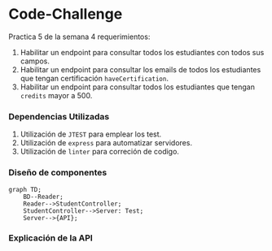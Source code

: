 # Code-Challenge
Practica 5 de la semana 4 requerimientos:

1. Habilitar un endpoint para consultar todos los estudiantes con todos sus campos.
2. Habilitar un endpoint para consultar los emails de todos los estudiantes que tengan certificación `haveCertification`.
3. Habilitar un endpoint para consultar todos los estudiantes que tengan `credits` mayor a 500.

### Dependencias Utilizadas

1. Utilización de `JTEST` para emplear los test.
2. Utilización de `express` para automatizar servidores.
3. Utilización de `linter` para correción de codigo.

### Diseño de componentes

```mermaid
graph TD;
    BD--Reader;
    Reader-->StudentController;
    StudentController-->Server: Test;
    Server-->{API};
```

### Explicación de la API

